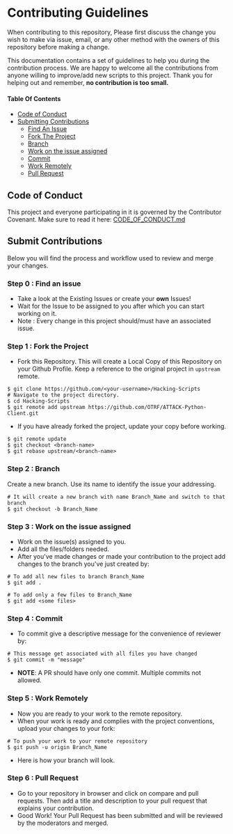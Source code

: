 # Contributing Guidelines

When contributing to this repository, Please first discuss the change you wish to make via issue, email, or any other method with the owners of this repository before making a change.

This documentation contains a set of guidelines to help you during the contribution process.
We are happy to welcome all the contributions from anyone willing to improve/add new scripts to this project. Thank you for helping out and remember, **no contribution is too small.**

#### Table Of Contents

* [Code of Conduct](#code-of-conduct)
* [Submitting Contributions](#submit-contributions)
  * [Find An Issue](#step-0--find-an-issue)
  * [Fork The Project](#step-1--fork-the-project)
  * [Branch](#step-2--branch)
  * [Work on the issue assigned](#step-3--work-on-the-issue-assigned)
  * [Commit](#step-4--commit)
  * [Work Remotely](#step-5--work-remotely)
  * [Pull Request](#step-6--pull-request)

## Code of Conduct
This project and everyone participating in it is governed by the Contributor Covenant. Make sure to read it here: [CODE_OF_CONDUCT.md](https://github.com/thegautamkumarjaiswal/ATTACK-Python-Client/blob/master/CODE_OF_CONDUCT.md)

## Submit Contributions
Below you will find the process and workflow used to review and merge your changes.

### Step 0 : Find an issue
- Take a look at the Existing Issues or create your **own** Issues!
- Wait for the Issue to be assigned to you after which you can start working on it.
- Note : Every change in this project should/must have an associated issue.

### Step 1 : Fork the Project
- Fork this Repository. This will create a Local Copy of this Repository on your Github Profile. Keep a reference to the original project in `upstream` remote.
```
$ git clone https://github.com/<your-username>/Hacking-Scripts
# Navigate to the project directory.
$ cd Hacking-Scripts
$ git remote add upstream https://github.com/OTRF/ATTACK-Python-Client.git
```

- If you have already forked the project, update your copy before working.
```
$ git remote update
$ git checkout <branch-name>
$ git rebase upstream/<branch-name>
```

### Step 2 : Branch
Create a new branch. Use its name to identify the issue your addressing.
```
# It will create a new branch with name Branch_Name and switch to that branch
$ git checkout -b Branch_Name
```

### Step 3 : Work on the issue assigned
- Work on the issue(s) assigned to you.
- Add all the files/folders needed.
- After you've made changes or made your contribution to the project add changes to the branch you've just created by:
```
# To add all new files to branch Branch_Name
$ git add .
```
```
# To add only a few files to Branch_Name
$ git add <some files>
```

### Step 4 : Commit
- To commit give a descriptive message for the convenience of reviewer by:
```
# This message get associated with all files you have changed
$ git commit -m "message"
```
- **NOTE**: A PR should have only one commit. Multiple commits not allowed.

### Step 5 : Work Remotely
- Now you are ready to your work to the remote repository.
- When your work is ready and complies with the project conventions, upload your changes to your fork:

```
# To push your work to your remote repository
$ git push -u origin Branch_Name
```
- Here is how your branch will look.

### Step 6 : Pull Request
- Go to your repository in browser and click on compare and pull requests. Then add a title and description to your pull request that explains your contribution.
- Good Work! Your Pull Request has been submitted and will be reviewed by the moderators and merged.
